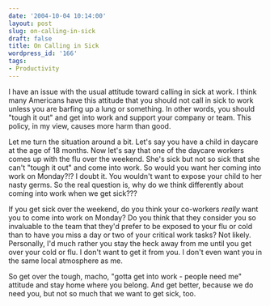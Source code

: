 ```yaml
---
date: '2004-10-04 10:14:00'
layout: post
slug: on-calling-in-sick
draft: false
title: On Calling in Sick
wordpress_id: '166'
tags:
- Productivity
---
```


I have an issue with the usual attitude toward calling in sick at work. I think many Americans have this attitude that you should not call in sick to work unless you are barfing up a lung or something. In other words, you should "tough it out" and get into work and support your company or team. This policy, in my view, causes more harm than good.  

  

Let me turn the situation around a bit. Let's say you have a child in daycare at the age of 18 months. Now let's say that one of the daycare workers comes up with the flu over the weekend. She's sick but not so sick that she can't "tough it out" and come into work. So would you want her coming into work on Monday?!? I doubt it. You wouldn't want to expose your child to her nasty germs. So the real question is, why do we think differently about coming into work when we get sick???  

  

If you get sick over the weekend, do you think your co-workers _really_ want you to come into work on Monday? Do you think that they consider you so invaluable to the team that they'd prefer to be exposed to your flu or cold than to have you miss a day or two of your critical work tasks? Not likely. Personally, I'd much rather you stay the heck away from me until you get over your cold or flu. I don't want to get it from you. I don't even want you in the same local atmosphere as me.  

  

So get over the tough, macho, "gotta get into work - people need me" attitude and stay home where you belong. And get better, because we do need you, but not so much that we want to get sick, too.

